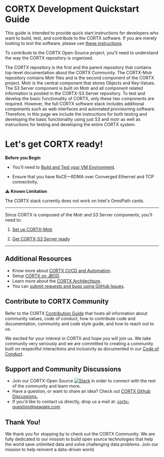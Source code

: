 # CORTX Development Quickstart Guide

This guide is intended to provide quick start instructions for developers who want to build, test, and contribute to the CORTX software.  If you are merely looking to _test_ the software, please use [these instructions](doc/CORTX_on_Open_Virtual_Appliance.rst).

To contribute to the CORTX Open-Source project, you'll need to understand the way the CORTX repository is organized. 

The CORTX repository is the first and the parent repository that contains top-level documentation about the CORTX Community. The CORTX-Motr repository contains Motr files and is the second component of the CORTX project. Motr is the central component that stores Objects and Key-Values. The S3 Server component is built on Motr and all component related information is posited in the CORTX-S3 Server repository. To test and develop the basic functionality of CORTX, only these two components are required.  However, the full CORTX software stack includes additional components such as web interfaces and automated provisioning software.  Therefore, in this page we include the instructions for both testing and developing the basic functionality using just S3 and motr as well as instructions for testing and developing the entire CORTX system. 

# Let's get CORTX ready!

**Before you Begin**

- You'll need to [Build and Test your VM Environment](doc/BUILD_ENVIRONMENT.md).
 
- Ensure that you have RoCE—RDMA over Converged Ethernet and TCP connectivity.

⚠️ **Known Limitation**

The CORTX stack currently does not work on Intel's OmniPath cards.
***

Since CORTX is composed of the Motr and S3 Server components, you'll need to:

1. [Set up CORTX-Motr](https://github.com/Seagate/cortx-motr/blob/dev/doc/Quick-Start-Guide.rst)

2. [Get CORTX-S3 Server ready](https://github.com/Seagate/cortx-s3server/blob/dev/docs/CORTX-S3%20Server%20Quick%20Start%20Guide.md)

***

## Additional Resources

- Know more about [CORTX CI/CD and Automation](doc/CI_CD.md).
- Setup [CORTX on JBOD](https://github.com/Seagate/cortx/blob/main/doc/scaleout/README.rst).
- Learn more about the [CORTX Architechture](doc/architecture.md).
- You can [submit requests and bugs using GitHub Issues](https://github.com/Seagate/cortx/issues).

## Contribute to CORTX Community

Refer to the CORTX [Contribution Guide](doc/CORTXContributionGuide.md) that hosts all information about community values, code of conduct, how to contribute code and documentation, community and code style guide, and how to reach out to us. 

We excited for your interest in CORTX and hope you will join us. We take community very seriously and we are committed to creating a community built on respectful interactions and inclusivity as documented in our [Code of Conduct](CODE_OF_CONDUCT.md).

## Support and Community Discussions

- Join our CORTX-Open Source [![Slack](https://img.shields.io/badge/chat-on%20Slack-blue)](https://join.slack.com/t/cortxcommunity/shared_invite/zt-femhm3zm-yiCs5V9NBxh89a_709FFXQ?) in order to connect with the rest of the community and learn more. 
- Have a question, or want to share an idea? Check out [CORTX Github Discussions.](https://github.com/Seagate/cortx/discussions)
- If you'd like to contact us directly, drop us a mail at: cortx-question@seagate.com.

## Thank You!

We thank you for stopping by to check out the CORTX Community. We are fully dedicated to our mission to build open source technologies that help the world save unlimited data and solve challenging data problems. Join our mission to help reinvent a data-driven world.
